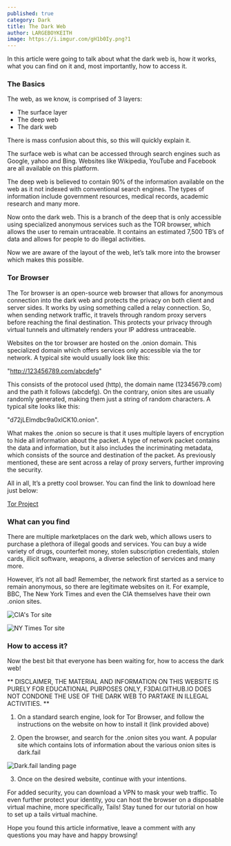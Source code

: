 ```yaml
---
published: true
category: Dark
title: The Dark Web
author: LARGEBOYKEITH
image: https://i.imgur.com/gH1b0Iy.png?1
---
```


In this article were going to talk about what the dark web is, how it works, what you can find on it and, most importantly, how to access it.
 
### The Basics

The web, as we know, is comprised of 3 layers: 

- The surface layer
- The deep web
- The dark web

There is mass confusion about this, so this will quickly explain it.
 
The surface web is what can be accessed through search engines such as Google, yahoo and Bing. Websites like Wikipedia, YouTube and Facebook are all available on this platform.
 
The deep web is believed to contain 90% of the information available on the web as it not indexed with conventional search engines. The types of information include government resources, medical records, academic research and many more.
 
Now onto the dark web. This is a branch of the deep that is only accessible using specialized anonymous services such as the TOR browser, which allows the user to remain untraceable. It contains an estimated 7,500 TB’s of data and allows for people to do illegal activities.
 
Now we are aware of the layout of the web, let’s talk more into the browser which makes this possible.
 
### Tor Browser

The Tor browser is an open-source web browser that allows for anonymous connection into the dark web and protects the privacy on both client and server sides. It works by using something called a relay connection. So, when sending network traffic, it travels through random proxy servers before reaching the final destination. This protects your privacy through virtual tunnels and ultimately renders your IP address untraceable.
 
Websites on the tor browser are hosted on the .onion domain. This specialized domain which offers services only accessible via the tor network. A typical site would usually look like this:

"http://123456789.com/abcdefg"

This consists of the protocol used (http), the domain name (12345679.com) and the path it follows (abcdefg). On the contrary, onion sites are usually randomly generated, making them just a string of random characters. A typical site looks like this:

"d72jLElmdbc9a0xlCK10.onion". 

What makes the .onion so secure is that it uses multiple layers of encryption to hide all information about the packet. A type of network packet contains the data and information, but it also includes the incriminating metadata, which consists of the source and destination of the packet. As previously mentioned, these are sent across a relay of proxy servers, further improving the security.
 
All in all, It’s a pretty cool browser. You can find the link to download here just below:

[Tor Project](https://www.torproject.org/download/)
 
### What can you find

There are multiple marketplaces on the dark web, which allows users to purchase a plethora of illegal goods and services. You can buy a wide variety of drugs, counterfeit money, stolen subscription credentials, stolen cards, illicit software, weapons, a diverse selection of services and many more.
 
However, it’s not all bad! Remember, the network first started as a service to remain anonymous, so there are legitimate websites on it. For example, BBC, The New York Times and even the CIA themselves have their own .onion sites.

![CIA's Tor site](https://i.imgur.com/gH1b0Iy.png?1)

![NY Times Tor site](https://i.imgur.com/6keAih0.jpg)

### How to access it?

Now the best bit that everyone has been waiting for, how to access the dark web!

** DISCLAIMER, THE MATERIAL AND INFORMATION ON THIS WEBSITE IS PURELY FOR EDUCATIONAL PURPOSES ONLY, F3DAI.GITHUB.IO DOES NOT CONDONE THE USE OF THE DARK WEB TO PARTAKE IN ILLEGAL ACTIVITIES. **
 
1)  On a standard search engine, look for Tor Browser, and follow the instructions on the website on how to install it (link provided above)
 
2)  Open the browser, and search for the .onion sites you want. A popular site which contains lots of information about the various onion sites is dark.fail
 
![Dark.fail landing page](https://i.imgur.com/HeUg4dn.jpg)
 
3)  Once on the desired website, continue with your intentions.
 
For added security, you can download a VPN to mask your web traffic. To even further protect your identity, you can host the browser on a disposable virtual machine, more specifically, Tails! Stay tuned for our tutorial on how to set up a tails virtual machine.
 
Hope you found this article informative, leave a comment with any questions you may have and happy browsing!
